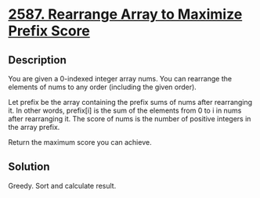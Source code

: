 # [2587. Rearrange Array to Maximize Prefix Score](https://leetcode.com/problems/rearrange-array-to-maximize-prefix-score/)
## Description
You are given a 0-indexed integer array nums. You can rearrange the elements of nums to any order (including the given order).

Let prefix be the array containing the prefix sums of nums after rearranging it. In other words, prefix[i] is the sum of the elements from 0 to i in nums after rearranging it. The score of nums is the number of positive integers in the array prefix.

Return the maximum score you can achieve.
## Solution
Greedy. Sort and calculate result.
